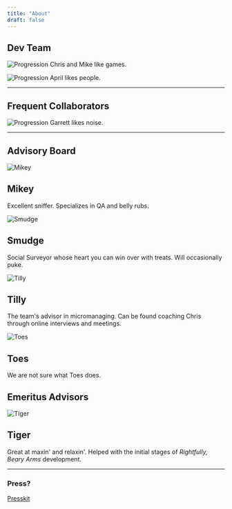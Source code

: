 ```yaml
---
title: "About"
draft: false
---
```


## Dev Team

![Progression](/mandc-transparent.png)
Chris and Mike like games.

![Progression](/av.png)
April likes people.

---

## Frequent Collaborators

![Progression](/gr-lg.png)
Garrett likes noise.

---

## Advisory Board




![Mikey](/pets/mikey.png)

## Mikey
Excellent sniffer. Specializes in QA and belly rubs.

![Smudge](/pets/smudge.png)
## Smudge
Social Surveyor whose heart you can win over with treats. Will occasionally puke.

![Tilly](/pets/tilly.png)
## Tilly
The team's advisor in micromanaging. Can be found coaching Chris through online interviews and meetings.

![Toes](/pets/toes.png)
## Toes
We are not sure what Toes does.

## Emeritus Advisors

![Tiger](/pets/tiger.png)
## Tiger
Great at maxin' and relaxin'. Helped with the initial stages of _Rightfully, Beary Arms_ development.

---

### Press?

[Presskit](https://press.daylightbasementstudio.com/)